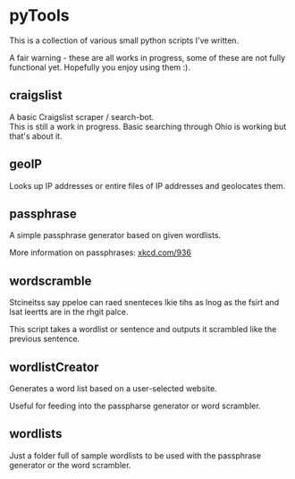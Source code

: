 pyTools
=======

This is a collection of various small python scripts I've written.

A fair warning - these are all works in progress, some of these are not fully functional yet. Hopefully you enjoy using them :). 

craigslist
------
A basic Craigslist scraper / search-bot. <br>
This is still a work in progress. Basic searching through Ohio is working but that's about it.

geoIP
------
Looks up IP addresses or entire files of IP addresses and geolocates them. 

passphrase
------
A simple passphrase generator based on given wordlists.

More information on passphrases: [xkcd.com/936](http://www.xkcd.com/936/)

wordscramble
------
Stcineitss say ppeloe can raed snenteces lkie tihs as lnog as the fsirt and lsat leertts are in the rhgit palce.

This script takes a wordlist or sentence and outputs it scrambled like the previous sentence.

wordlistCreator
------
Generates a word list based on a user-selected website.

Useful for feeding into the passpharse generator or word scrambler.

wordlists
------
Just a folder full of sample wordlists to be used with the passphrase generator or the word scrambler.
